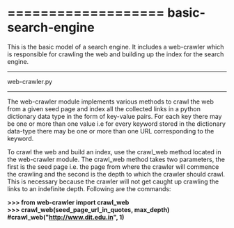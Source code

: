 ===================
basic-search-engine
===================

This is the basic model of a search engine. It includes a web-crawler which is
responsible for  crawling the web and building up the index for the search engine.

________________

web-crawler.py
________________

The web-crawler module implements various methods to crawl the web from a given
seed page and index all the collected links in a python dictionary data type in
the form of key-value pairs. For each key there may be one or more than one value
i.e for every keyword stored in the dictionary data-type there may be one or more 
than one URL corresponding to the keyword.

To crawl the web and build an index, use the crawl_web method located in the 
web-crawler module. The crawl_web method takes two parameters, the first is the
seed page i.e. the page from where the crawler will commence the crawling and 
the second is the depth to which the crawler should crawl. This is necessary 
because the crawler will not get caught up crawling the links to an indefinite
depth. Following are the commands:

<b>>>> from web-crawler import crawl_web</b><br>
<b>>>> crawl_web(seed_page_url_in_quotes, max_depth)</b><br>
<b>#crawl_web("http://www.dit.edu.in", 1)</b><br>
